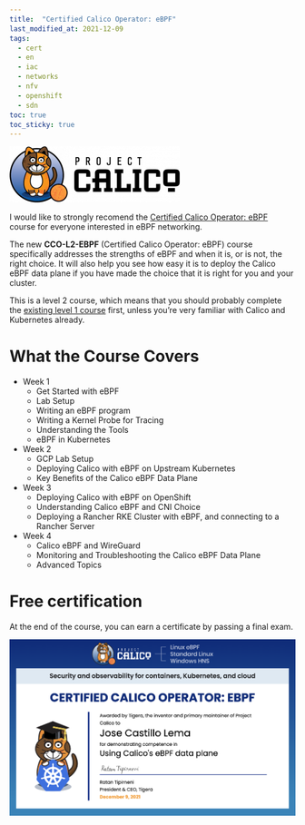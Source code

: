 ```yaml
---
title:  "Certified Calico Operator: eBPF"
last_modified_at: 2021-12-09
tags:
  - cert
  - en
  - iac
  - networks
  - nfv
  - openshift
  - sdn
toc: true
toc_sticky: true
---
```


[![](/assets/images/posts/2021-01-05-calico/1.png)](https://www.projectcalico.org/)

I would like to strongly recomend the [Certified Calico Operator: eBPF](https://academy.tigera.io/course/certified-calico-operator-ebpf/) course for everyone interested in eBPF networking.

The new **CCO-L2-EBPF** (Certified Calico Operator: eBPF) course specifically addresses the strengths of eBPF and when it is, or is not, the right choice. It will also help you see how easy it is to deploy the Calico eBPF data plane if you have made the choice that it is right for you and your cluster.

This is a level 2 course, which means that you should probably complete the [existing level 1 course](/calico) first, unless you’re very familiar with Calico and Kubernetes already.

# What the Course Covers

- Week 1
    * Get Started with eBPF
    * Lab Setup
    * Writing an eBPF program
    * Writing a Kernel Probe for Tracing
    * Understanding the Tools
    * eBPF in Kubernetes
- Week 2
    * GCP Lab Setup
    * Deploying Calico with eBPF on Upstream Kubernetes
    * Key Benefits of the Calico eBPF Data Plane
- Week 3
    * Deploying Calico with eBPF on OpenShift
    * Understanding Calico eBPF and CNI Choice
    * Deploying a Rancher RKE Cluster with eBPF, and connecting to a Rancher Server
- Week 4
    * Calico eBPF and WireGuard
    * Monitoring and Troubleshooting the Calico eBPF Data Plane
    * Advanced Topics

# Free certification

At the end of the course, you can earn a certificate by passing a final exam.

[![](/assets/images/posts/2021-12-09-calico-ebpf.png)](https://courses.academy.tigera.io/certificates/5b2d3af1a265456f85c8e41dbef83598)

<div data-iframe-width="300" data-iframe-height="270" data-share-badge-id="bd4fb82c-0049-4a8e-80d7-96f5411b3a5d" data-share-badge-host="https://www.credly.com"></div><script type="text/javascript" async src="//cdn.credly.com/assets/utilities/embed.js"></script>